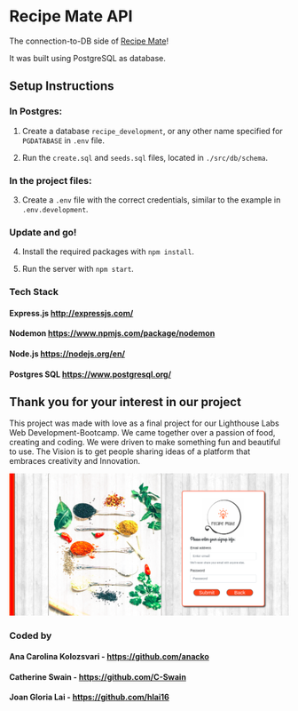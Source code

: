 # Recipe Mate API

The connection-to-DB side of [Recipe Mate](https://github.com/hlai16/Recipe-Mate---LHL-Final)!

It was built using PostgreSQL as database.

## Setup Instructions

### In Postgres:

1. Create a database `recipe_development`, or any other name specified for `PGDATABASE` in `.env` file.

2. Run the `create.sql` and `seeds.sql` files, located in `./src/db/schema`.


### In the project files:

3. Create a `.env` file with the correct credentials, similar to the example in `.env.development`.


### Update and go!

4. Install the required packages with `npm install`.

5. Run the server with `npm start`.

### Tech Stack 

 #### Express.js      http://expressjs.com/
 #### Nodemon         https://www.npmjs.com/package/nodemon
 #### Node.js         https://nodejs.org/en/
 #### Postgres SQL    https://www.postgresql.org/


 ## Thank you for your interest in our project


This project was made with love as a final project for our Lighthouse Labs Web Development-Bootcamp. 
We came together over a passion of food, creating and coding. We were driven to make something fun and beautiful to use. The Vision is to get people sharing ideas of a platform that embraces creativity and Innovation. 

![registration](https://github.com/hlai16/Recipe-Mate---LHL-Final/blob/master/screenshots/Register.png)

### Coded by 

#### Ana Carolina Kolozsvari -  https://github.com/anacko

#### Catherine Swain -          https://github.com/C-Swain

#### Joan Gloria Lai -          https://github.com/hlai16

